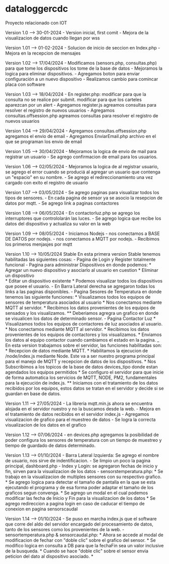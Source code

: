 # dataloggercdc
Proyecto relacionado con IOT

Version 1.0   --> 30-01-2024
    - Version inicial, first comit
    - Mejora de la visualizacion de datos cuando llegan por wss

Version 1.01  --> 01-02-2024
    - Solucion de inicio de seccion en Index.php
    - Mejora en la recepcion de mensajes

Version 1.02  --> 17/04/2024
    - Modificamos (sensors.php, consultas.php) para que tome los dispositivos los tome de la base de datos
    - Mejoramos la logica para eliminar dispositivos.
    - Agregamos boton para enviar configuración a un nuevo dispositivo
    - Realizamos cambio para comincar placa con software

Version 1.03  --> 18/04/2024
    - En register.php: 
        modificar para que la consulta no se realice por submit.
        modificar para que los carteles aparezcan por un alert
    - Agregamos register.js
        agreamos consultas para resolver el registro de nuevos usuarios
    - Agregamos consultas.offsession.php
        agreamos consultas para resolver el registro de nuevos usuarios

Version 1.04  --> 29/04/2024
    - Agregamos consultas.offsession.php
        agregamos el envio de email
    - Agregamos EnviarEmail.php
        archivo en el que se programan los envio de email

Version 1.05 --> 30/04/2024
    - Mejoramos la logica de envio de mail para registrar un usuario
    - Se agrego confirmacion de email para los usuarios.

Version 1.06 --> 02/05/2024
    - Mejoramos la logica de al registrar usuario, se agrego el error cuando se produciá al agregar un usuario que contenga un "espacio" en su nombre.
    - Se agrego el redireccionamiento una vez cargado con exito el registro de usuario

Version 1.07 --> 03/05/2024
    - Se agrego paginas para visualizar todos los tipos de sensores.
    - En cada pagina de sensor ya se asocio la resepcion de datos por mqtt.
    - Se agrego link a paginas contactores
 
Version 1.08 --> 06/05/2024
    - En contactorluz.php se agrego los interruptores que contrololarán las luces.
    - Se agrego logica que recibe los datos del dispositivo y actualiza su valor en la web
 
Version 1.09 --> 08/05/2024
    - Iniciamos Nodejs
    - nos conectamos a BASE DE DATOS por nodejs.
    - nos conectamos a MQTT por nodejs.
    - Recibimos los primeros menjasjes por mqtt
                
 
Version 1.10 --> 10/05/2024 Stable
    En esta primera version Stable tenemos habilitadas las siguientes cosas:
    - Pagina de Login y Register totalmente funcional
    - Pagina para administrar Dispositivos en donde podemos:
        * Agregar un nuevo dispositivo y asociarlo al usuario en cuestion
        * Eliminar un dispositivo   
        * Editar un dispositivo existente
        * Podemos visualizar todos los dispositivos que posee el usuario.
    - En Barra Lateral derecha se agregaron todas los links a las paginas disponibles.
    - Pagina Sesores de Temperatura en donde tenemos las siguiente funciones:
        * Visualizamos todos los equipos de sensores de temperatura asociados al usuario
        * Nos conectamos mediante MQTT al servidor.
        * Recibimos los datos provenientes de los equipos de sensados y los visualizamos.
        ** Deberiamos agregra un grafico en donde se visualicen los datos de determinado sensor.
    - Pagina Contactor Luz
        * Visualizamos todos los equipos de contactores de luz asociados al usuario.
        * Nos conectamos mediante MQTT al servidor.
        * Recibimos los datos provenientes de los equipos de contactores y los visualizamos.
        * Enviamos los datos al equipo contactor cuando cambiamos el estado en la pagina.
    _ En esta version trabajamos sobre el servidor, las funciones habilitadas son:
        * Recepcion de datos mediante MQTT.
        * Habilitamos la ejecucion de /node/index.js mediante Node. Este va a ser nuestro programa principal para el manejo de MQTT y recepcion de datos de los dispositivos.
        * Nos Subscribimos a los topicos de la base de datos devices_tipo donde estan agendados los equipos permitidos
        * Se configuro el servidor para que inicie de forma automatica los servicios de MQTT, NODE, PM2, fundamentales para la ejecución de index.js.
        ** Iniciamos con el tratamiento de los datos recibidos por los equipos, estos datos se tratan en el servidor y decide si se guardan en base de datos.

Version 1.11 --> 27/05/2024 
    - La libreria mqtt.min.js ahora se encuentra alojada en el servidor nuestro y no la buscamos desde la web.
    - Mejora en el tratamiento de datos recibidos en el servidor index.js
    - Agregamos visualizacion de grafico para el muestreo de datos
    - Se logra la correcta visualizacion de los datos en el grafico

Version 1.12 --> 07/06/2024 
    - en devices.php agregamos la posibilidad de poder configura los sensores de temperatura con un tiempo de muestreo y tiempo de guardado de datos determinado.

Version 1.13 --> 01/10/2024 
    - Barra Lateral Izquierda: Se agrego el nombre de usuario, nos sirve de indentificacion.
    - Se limpio un poco la pagina principal, dashboard.php
    - Index y Login: se agregaron fechas de inicio y fin, sirven para la visualizacion de los datos
    - sensorstemperatura.php: 
        * Se trabajo en la visualizacion de multiples sensores con su respectivo grafico.
        * Se agrego logica para detectar el tamaño de pantalla en la que se esta ejecutando el programa y de esa forma poder adaptar el tamaño de los graficos segun convenga.
        * Se agrego un modal en el cual podemos modificar las fecha de Inicio y Fin para la visualizacion de los datos
        * Se agrego redireccion a pagina login en caso de caducar el tiempo de conexion en pagina sensorscaudal

Version 1.14 --> 01/10/2024 
    - Se puso en marcha index.js que el software que corre del aldo del servidor encargado del procesamiento de datos, tanto de los sensores como los provenientes de la web.
    - sensortemperatura.php & sensorcaudal.php:
        * Ahora se accede al modal de modificacion de fechar con "doble clic" sobre el grafico del sensor.
        * Se modifico logica en consulta a DB para que la fechaFin sea un valor inclusive de la busqueda.
        * Cuando se hace "doble clic" sobre el sensor envia peticion del dato al dispositivo asociado.
        *

     